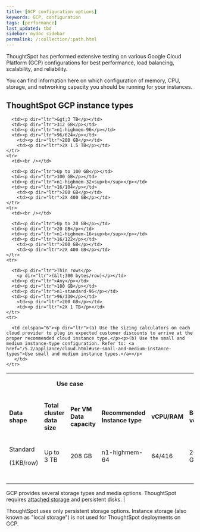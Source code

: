 ```yaml
---
title: [GCP configuration options]
keywords: GCP, configuration
tags: [performance]
last_updated: tbd
sidebar: mydoc_sidebar
permalink: /:collection/:path.html
---
```

ThoughtSpot has performed extensive testing on various Google Cloud Platform
(GCP) configurations for best performance, load balancing, scalability, and
reliability.

You can find information here on which configuration of memory, CPU, storage,
and networking capacity you should be running for your instances.

## ThoughtSpot GCP instance types

<table width="853">
    <colgroup>
      <col width="110" />
      <col width="110" />
      <col width="110" />
      <col width="105" />
      <col width="140" />
      <col width="95" />
    </colgroup>
	<tr>
      <td><br /></td>
      <td colspan="2"><p dir="ltr"><center><strong>Use case</strong></center></p></td>
      <td><br /></td>
      <td><br /></td>
      <td><br /></td>
      <td><br /></td>
    </tr>
    <tr>
      <td><p dir="ltr"><strong>Data shape</strong></p></td>
      <td><p dir="ltr"><strong>Total cluster <BR>data size</strong></p></td>
      <td><p dir="ltr"><strong>Per VM <BR>Data capacity</strong></p></td>
      <td><p dir="ltr"><strong>Recommended <BR>Instance type</strong></p></td>
      <td><p dir="ltr"><strong>vCPU/RAM</strong></p></td>
	  <td><p dir="ltr"><strong>Boot volume</strong></p></td>
	  <td><p dir="ltr"><strong>Data volumes</strong></p></td>
    </tr>
    <tr>
      <td><p dir="ltr">Standard</p>
        <p dir="ltr">(1KB/row)</p></td>
      <td><p dir="ltr">Up to 3 TB </p></td>
      <td><p dir="ltr">208 GB</p></td>
      <td><p dir="ltr">n1-highmem-64</p></td>
      <td><p dir="ltr">64/416</p></td>
		<td><p dir="ltr">200 GB</p></td>
		<td><p dir="ltr">2X 1 TB</p></td>
    </tr>
    <tr>
      <td><br /></td>

      <td><p dir="ltr">&gt;3 TB</p></td>
      <td><p dir="ltr">312 GB</p></td>
      <td><p dir="ltr">n1-highmem-96</p></td>
      <td><p dir="ltr">96/624</p></td>
		<td><p dir="ltr">200 GB</p></td>
		<td><p dir="ltr">2X 1.5 TB</p></td>
    </tr>
    <tr>
      <td><br /></td>

      <td><p dir="ltr">Up to 100 GB</p></td>
      <td><p dir="ltr">100 GB</p></td>
      <td><p dir="ltr">n1-highmem-32<sup>b</sup></p></td>
      <td><p dir="ltr">16/104</p></td>
		<td><p dir="ltr">200 GB</p></td>
		<td><p dir="ltr">2X 400 GB</p></td>
    </tr>
    <tr>
      <td><br /></td>

      <td><p dir="ltr">Up to 20 GB</p></td>
      <td><p dir="ltr">20 GB</p></td>
      <td><p dir="ltr">n1-highmem-16<sup>b</sup></p></td>
      <td><p dir="ltr">16/122</p></td>
		<td><p dir="ltr">200 GB</p></td>
		<td><p dir="ltr">2X 400 GB</p></td>
    </tr>
    <tr>

      <td><p dir="ltr">Thin rows</p>
        <p dir="ltr">(&lt;300 bytes/row)</p></td>
      <td><p dir="ltr">Any</p></td>
      <td><p dir="ltr">180 GB</p></td>
      <td><p dir="ltr">n1-standard-96</p></td>
      <td><p dir="ltr">96/330</p></td>
		<td><p dir="ltr">200 GB</p></td>
		<td><p dir="ltr">2X 1 TB</p></td>
    </tr>
	<tr>

      <td colspan="6"><p dir="ltr">(a) Use the sizing calculators on each cloud provider to plug in expected customer discounts to arrive at the proper recommended cloud instance type.</p><p>(b) Use the small and medium instance-type configuration. Refer to: <a href="/5.2/appliance/cloud.html#use-small-and-medium-instance-types">Use small and medium instance types.</a></p>
       </td>
    </tr>
  </table>

GCP provides several storage types and media options. ThoughtSpot requires [attached storage](https://cloud.google.com/compute/docs/disks/) and persistent disks.        |

ThoughtSpot uses only persistent storage options. Instance storage (also known
as "local storage") is not used for ThoughtSpot deployments on GCP.
